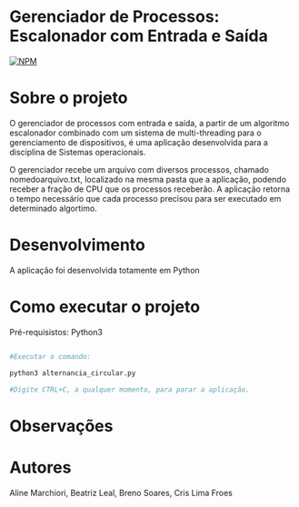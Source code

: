 # Gerenciador de Processos: Escalonador com Entrada e Saída

[![NPM](https://img.shields.io/npm/l/react)](https://github.com/alinemarchiori/op_systems/blob/master/LICENSE)

# Sobre o projeto

O gerenciador de processos com entrada e saída, a partir de um algoritmo escalonador combinado com um sistema de multi-threading para o gerenciamento de dispositivos, é uma aplicação desenvolvida para a disciplina de Sistemas operacionais. 

O gerenciador recebe um arquivo com diversos processos, chamado nomedoarquivo.txt, localizado na mesma pasta que a aplicação, podendo receber a fração de CPU que os processos receberão. A aplicação retorna o tempo necessário que cada processo precisou para ser executado em determinado algortimo.

# Desenvolvimento

A aplicação foi desenvolvida totamente em Python


# Como executar o projeto

Pré-requisistos: Python3


```bash

#Executar o comando:

python3 alternancia_circular.py

#Digite CTRL+C, a qualquer momento, para parar a aplicação.

```

# Observações

# Autores

Aline Marchiori, Beatriz Leal, Breno Soares, Cris Lima Froes
